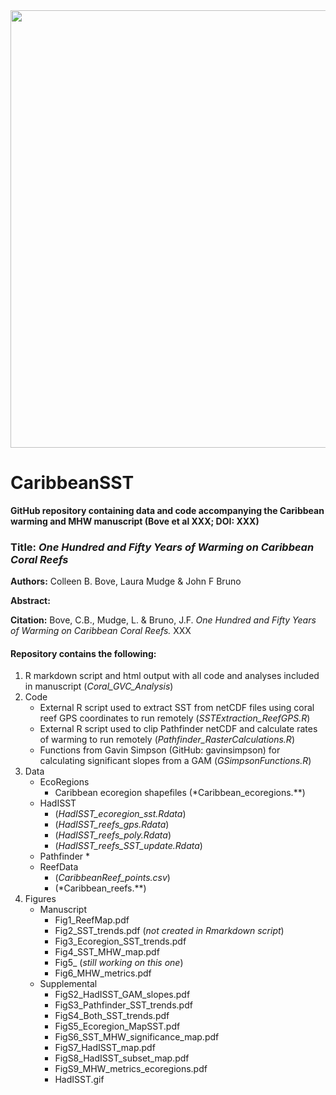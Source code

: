 <img src="https://user-images.githubusercontent.com/45176386/113480898-bfc60c00-9464-11eb-9a95-00af8f80c9ea.png" width = "700" />

# CaribbeanSST

**GitHub repository containing data and code accompanying the Caribbean warming and MHW manuscript (Bove et al XXX; DOI: XXX)**

### Title: *One Hundred and Fifty Years of Warming on Caribbean Coral Reefs*

**Authors:** Colleen B. Bove, Laura Mudge & John F Bruno

**Abstract:** 

**Citation:** Bove, C.B., Mudge, L. & Bruno, J.F. *One Hundred and Fifty Years of Warming on Caribbean Coral Reefs.* XXX


#### Repository contains the following:
1. R markdown script and html output with all code and analyses included in manuscript (*Coral_GVC_Analysis*)
2. Code
   * External R script used to extract SST from netCDF files using coral reef GPS coordinates to run remotely  (*SSTExtraction_ReefGPS.R*)
   * External R script used to clip Pathfinder netCDF and calculate rates of warming to run remotely (*Pathfinder_RasterCalculations.R*)
   * Functions from Gavin Simpson (GitHub: gavinsimpson) for calculating significant slopes from a GAM (*GSimpsonFunctions.R*)
4. Data
   * EcoRegions
      * Caribbean ecoregion shapefiles (*Caribbean_ecoregions.**)
   * HadISST
      * (*HadISST_ecoregion_sst.Rdata*)
      * (*HadISST_reefs_gps.Rdata*)
      * (*HadISST_reefs_poly.Rdata*)
      * (*HadISST_reefs_SST_update.Rdata*)
   * Pathfinder
      * 
   * ReefData
      * (*CaribbeanReef_points.csv*)
      * (*Caribbean_reefs.**)
5. Figures
   * Manuscript
      * Fig1_ReefMap.pdf
      * Fig2_SST_trends.pdf (*not created in Rmarkdown script*)
      * Fig3_Ecoregion_SST_trends.pdf
      * Fig4_SST_MHW_map.pdf
      * Fig5_ (*still working on this one*)
      * Fig6_MHW_metrics.pdf
   * Supplemental
      * FigS2_HadISST_GAM_slopes.pdf
      * FigS3_Pathfinder_SST_trends.pdf
      * FigS4_Both_SST_trends.pdf
      * FigS5_Ecoregion_MapSST.pdf
      * FigS6_SST_MHW_significance_map.pdf
      * FigS7_HadISST_map.pdf
      * FigS8_HadISST_subset_map.pdf
      * FigS9_MHW_metrics_ecoregions.pdf
      * HadISST.gif

